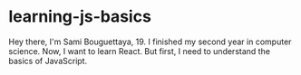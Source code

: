 # learning-js-basics
Hey there, I'm Sami Bouguettaya, 19. I finished my second year in computer science. Now, I want to learn React. But first, I need to understand the basics of JavaScript. 
